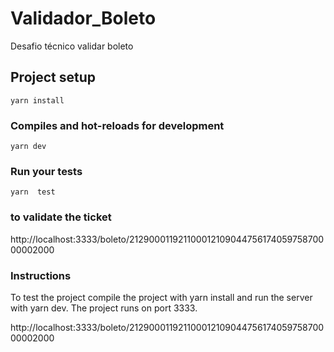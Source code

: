 # Validador_Boleto
Desafio técnico validar boleto

## Project setup
```
yarn install
```

### Compiles and hot-reloads for development
```
yarn dev
```

### Run your tests
```
yarn  test
```

### to validate the ticket 

http://localhost:3333/boleto/21290001192110001210904475617405975870000002000

### Instructions
To test the project compile the project with yarn install and run the server with yarn dev.
The project runs on port 3333.

http://localhost:3333/boleto/21290001192110001210904475617405975870000002000
